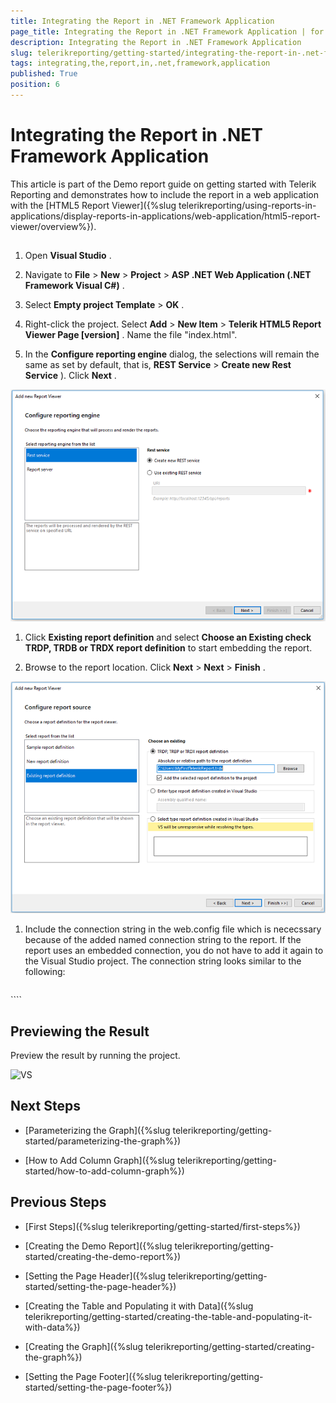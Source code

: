 ```yaml
---
title: Integrating the Report in .NET Framework Application
page_title: Integrating the Report in .NET Framework Application | for Telerik Reporting Documentation
description: Integrating the Report in .NET Framework Application
slug: telerikreporting/getting-started/integrating-the-report-in-.net-framework-application
tags: integrating,the,report,in,.net,framework,application
published: True
position: 6
---
```


# Integrating the Report in .NET Framework Application



This article is part of the Demo report guide on getting started with Telerik Reporting and demonstrates         how to include the report in a web application with the [HTML5 Report Viewer]({%slug telerikreporting/using-reports-in-applications/display-reports-in-applications/web-application/html5-report-viewer/overview%}).       

## 

1. Open __Visual Studio__ .             

1. Navigate to __File__  > __New__  > __Project__                > __ASP .NET Web Application (.NET Framework Visual C#)__ .             

1. Select __Empty project Template__  > __OK__ .             

1. Right-click the project. Select __Add__  > __New Item__  > __Telerik HTML5 Report Viewer Page [version]__ .           Name the file "index.html".           

1. In the __Configure reporting engine__  dialog, the selections will remain the same as set by default, that is,               __REST Service__  > __Create new Rest Service__ ). Click __Next__ .               

  ![Rest Srervice](images/RestSrervice.PNG)

1. Click __Existing report definition__                and select __Choose an Existing check TRDP, TRDB or TRDX report definition__  to start embedding the report.             

1. Browse to the report location. Click __Next__  > __Next__  > __Finish__ .               

  ![Embed Report](images/EmbedReport.PNG)

1. Include the connection string in the web.config file which is nececssary because of the added named connection string to the report.               If the report uses an embedded connection, you do not have to add it again to the Visual Studio project.               The connection string looks similar to the following:             

    
      ````xml
<connectionStrings>
<add name="Telerik.Reporting.Examples.CSharp.Properties.Settings.TelerikConnectionString"
connectionString="Data Source=(local)\SQLEXPRESS;Initial Catalog=AdventureWorks;Integrated Security=SSPI"
providerName="System.Data.SqlClient"/>
</connectionStrings>
````

## Previewing the Result

Preview the result by running the project.           

  ![VS](images/VS.PNG)

## Next Steps

* [Parameterizing the Graph]({%slug telerikreporting/getting-started/parameterizing-the-graph%})

* [How to Add Column Graph]({%slug telerikreporting/getting-started/how-to-add-column-graph%})

## Previous Steps

* [First Steps]({%slug telerikreporting/getting-started/first-steps%})

* [Creating the Demo Report]({%slug telerikreporting/getting-started/creating-the-demo-report%})

* [Setting the Page Header]({%slug telerikreporting/getting-started/setting-the-page-header%})

* [Creating the Table and Populating it with Data]({%slug telerikreporting/getting-started/creating-the-table-and-populating-it-with-data%})

* [Creating the Graph]({%slug telerikreporting/getting-started/creating-the-graph%})

* [Setting the Page Footer]({%slug telerikreporting/getting-started/setting-the-page-footer%})
